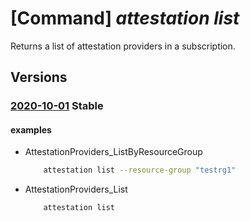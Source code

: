 # [Command] _attestation list_

Returns a list of attestation providers in a subscription.

## Versions

### [2020-10-01](/Resources/mgmt-plane/L3N1YnNjcmlwdGlvbnMve30vcHJvdmlkZXJzL21pY3Jvc29mdC5hdHRlc3RhdGlvbi9hdHRlc3RhdGlvbnByb3ZpZGVycw==/2020-10-01.xml) **Stable**

<!-- mgmt-plane /subscriptions/{}/providers/microsoft.attestation/attestationproviders 2020-10-01 -->
<!-- mgmt-plane /subscriptions/{}/resourcegroups/{}/providers/microsoft.attestation/attestationproviders 2020-10-01 -->

#### examples

- AttestationProviders_ListByResourceGroup
    ```bash
        attestation list --resource-group "testrg1"
    ```

- AttestationProviders_List
    ```bash
        attestation list
    ```
